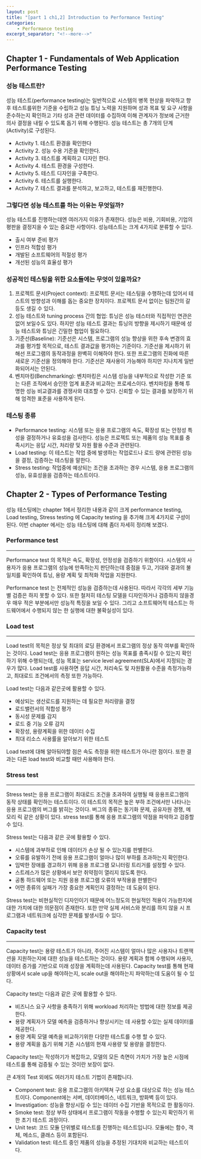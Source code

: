 ```yaml
---
layout: post
title: "[part 1 ch1,2] Introduction to Performance Testing"
categories:
    - Performance testing
excerpt_separator: "<!--more-->"
---
```


## Chapter 1 - Fundamentals of Web Application Performance Testing

### 성능 테스트란?
성능 테스트(performance testing)는 일반적으로 시스템의 병목 현상을 파악하고 향후 테스트를위한 기준을 수립하고 성능 튜닝 노력을 지원하며 성과 목표 및 요구 사항을 준수하는지 확인하고 기타 성과 관련 데이터를 수집하여 이해 관계자가 정보에 근거한 의사 결정을 내릴 수 있도록 돕기 위해 수행된다. 성능 테스트는 총 7개의 단계(Activity)로 구성된다.
- Activity 1. 테스트 환경을 확인한다
- Activity 2. 성능 수용 기준을 확인한다.
- Activity 3. 테스트를 계획하고 디자인 한다.
- Activity 4. 테스트 환경을 구성한다.
- Activity 5. 테스트 디자인을 구축한다.
- Activity 6. 테스트를 실행한다.
- Activity 7. 테스트 결과를 분석하고, 보고하고, 테스트를 재진행한다.

### 그렇다면 성능 테스트를 하는 이유는 무엇일까?
성능 테스트를 진행하는데엔 여러가지 이유가 존재한다. 성능은 비용, 기회비용, 기업의 평판을 결정지을 수 있는 중요한 사항이다. 성능테스트는 크게 4가지로 분류할 수 있다.
- 출시 여부 준비 평가
- 인프라 적합성 평가
- 개발된 소프트웨어의 적절성 평가
- 개선된 성능의 효율성 평가

### 성공적인 테스팅을 위한 요소들에는 무엇이 있을까요?
1. 프로젝트 문서(Project context): 프로젝트 문서는 테스팅을 수행하는데 있어서 테스트의 방향성과 이해를 돕는 중요한 장치이다. 프로젝트 문서 없이는 팀원간의 갈등도 생길 수 있다.
2. 성능 테스트와 tuning process 간의 협업: 튜닝은 성능 테스터와 직접적인 연관은 없어 보일수도 있다. 하지만 성능 테스트 결과는 튜닝의 방향을 제시하기 때문에 성능 테스트와 튜닝은 긴밀한 협업이 필요하다.
3. 기준선(Baseline): 기준선은 시스템, 프로그램의 성능 향상을 위한 후속 변경의 효과를 평가할 목적으로, 테스트 결과값을 평가하는 기준이다. 기준선을 제시하기 위해선 프로그램의 동작과정을 완벽히 이해하야 한다. 또한 프로그램의 진화에 따른 새로운 기준선을 정의해야 한다. 기준선은 재사용이 가능해야 하지만 지나치게 일반화되어서는 안된다.
4. 벤치마킹(Benchmarking): 벤치마킹은 시스템 성능을 내부적으로 작성한 기준 또는 다른 조직에서 승인한 업계 표준과 비교하는 프로세스이다. 벤치마킹을 통해 투명한 성능 비교결과를 경쟁사와 대조할 수 있다. 신뢰할 수 있는 결과를 보장하기 위해 엄격한 표준을 사용하게 된다.

### 테스팅 종류
- Performance testing: 시스템 또는 응용 프로그램의 속도, 확장성 또는 안정성 특성을 결정하거나 유효성을 검사한다. 성능은 프로젝트 또는 제품의 성능 목표를 충족시키는 응답 시간, 처리량 및 자원 활용 수준과 관련된다.
- Load testing: 이 테스트는 작업 중에 발생하는 작업로드나 로드 량에 관련된 성능을 결정, 검증하는 테스팅을 말한다.
- Stress testing: 작업중에 예상되는 조건을 초과하는 경우 시스템, 응용 프로그램의 성능, 유효성을을 검증하는 테스트이다.

## Chapter 2 - Types of Performance Testing

성능 테스팅에는 chapter 1에서 정리한 내용과 같이 크게 performance testing, Load testing, Stress testing 에 Capacity testing 을 추가해 크게 4가지로 구성이 된다. 이번 chapter 에서는 성능 테스팅에 대해 좀더 자세히 정리해 보겠다.

### Performance test
- - -
Performance test 의 목적은  속도, 확장성, 안정성을 검증하기 위함이다. 시스템의 사용자가 응용 프로그램의 성능에 만족하는지 판단하는데 중점을 두고, 기대와 결과의 불일치를 확인하여 튜닝, 용량 계획 및 최적화 작업을 지원한다.

Performance test 는 전체적인 성능을 검증하는데 사용된다. 따라서 각각의 세부 기능별 검증은 하지 못할 수 있다. 또한 철저히 테스팅 모델을 디자인하거나 검증하지 않을경우 매우 적은 부분에서만 성능적 특징을 보일 수 있다. 그리고 소프트웨어적 테스트는 하드웨어에서 수행되지 않는 한 실행에 대한 불확실성이 있다.

### Load test
- - -
Load test의 목적은 정상 및 최대의 로딩 환경에서 프로그램의 정상 동작 여부를 확인하는 것이다. Load test는 응용 프로그램이 원하는 성능 목표를 충족시킬 수 있는지 확인하기 위해 수행되는데, 성능 목표는 service level agreement(SLA)에서 지정되는 경우가 많다. Load test를 사용하면 응답 시간, 처리속도 및 자원활용 수준을 측정가능하고, 최대로드 조건에서의 측정 또한 가능하다.

Load test는 다음과 같은곳에 활용할 수 있다.
- 예상되는 생산로드를 지원하는 데 필요한 처리량을 결정
- 로드밸런서의 적합성 평가
- 동시성 문제를 감지
- 로드 중 기능 오류 감지
- 확장성, 용량계획을 위한 데이터 수집
- 최대 리소스 사용률을 알아보기 위한 테스트

Load test에 대해 알아둬야할 점은 속도 측정을 위한 테스트가 아니란 점이다. 또한 결과는 다른 load test와 비교할 때만 사용해야 한다.

### Stress test
- - -
Stress test는 응용 프로그램이 최대로드 조건을 초과하여 실행될 때 응용프로그램의 동작 상태를 확인하는 테스트이다.
이 테스트의 목적은 높은 부하 조건에서만 나타나는 응용 프로그램의 버그를 밝히는 것이다. 버그의 종류는 동기화 문제, 공유자원 경쟁, 메모리 릭 같은 상황이 있다. stress test를 통해 응용 프로그램의 약점을 파악하고 검증할 수 있다.

Stress test는 다음과 같은 곳에 활용할 수 있다.
- 시스템에 과부하로 인해 데이터가 손상 될 수 있는지를 판별한다.
- 오류를 유발하기 전에 응용 프로그램이 얼마나 많이 부하를 초과하는지 확인한다.
- 임박한 장애를 경고하기 위해 응용 프로그램 모니터링 트리거를 설정할 수 있다.
- 스트레스가 많은 상황에서 보안 취약점이 열리지 않도록 한다.
- 공통 하드웨어 또는 지원 응용 프로그램 오류의 부작용을 판별한다
- 어떤 종류의 실패가 가장 중요한 계획인지 결정하는 데 도움이 된다.

Stress test는 비현실적인 디자인이기 때문에 어느정도의 현실적인 적용이 가능한지에 대한 가치에 대한 의문점이 존재한다. 또한 만약 실제 서비스와 분리를 하지 않을 시 프로그램과 네트워크에 심각한 문제를 발생시킬 수 있다.

### Capacity test
- - -
Capacity test는 용량 테스트가 아니라, 주어진 시스템이 얼마나 많은 사용자나 트랜잭션을 지원하는지에 대한 성능을 테스트하는 것이다. 용량 계획과 함께 수행되며 사용자, 데이터 증가를 기반으로 미래 성장을 계획하는데 사용된다. Capacity test를 통해 현재 상황에서 scale up을 해야하는지, scale out을 해야하는지 파악하는데 도움이 될 수 있다.

Capacity test는 다음과 같은 곳에 활용할 수 있다.
- 비즈니스 요구 사항을 충족하기 위해 workload 처리하는 방법에 대한 정보를 제공한다.
- 용량 계획자가 모델 예측을 검증하거나 향상시키는 데 사용할 수있는 실제 데이터를 제공한다.
- 용량 계획 모델 예측을 비교하기위한 다양한 테스트를 수행 할 수 있다.
- 용량 계획을 돕기 위해 기존 시스템의 현재 사용량 및 용량을 결정한다.

Capacity test는 작성하기가 복잡하고, 모델의 모든 측면이 가치가 가장 높은 시점에 테스트를 통해 검증될 수 있는 것이란 보장이 없다.


큰 4개의 Test 외에도 여러가지 테스트 기법이 존재합니다.
- Component test: 응용 프로그램의 아키텍쳐 구성 요소를 대상으로 하는 성능 테스트이다. Component에는 서버, 데이터베이스, 네트워크, 방화벽 등이 있다.
- Investigation: 성능을 향상시킬 수 있는 데이터 수집 기반을 목적으로 한 활동이다.
- Smoke test: 정상 부하 상태에서 프로그램이 작동을 수행할 수 있는지 확인하기 위한 초기 테스트 과정이다.
- Unit test: 코드 모듈 단위별로 테스트를 진행하는 테스트입니다. 모듈에는 함수, 객체, 메소드, 클래스 등이 포함된다.
- Validation test: 테스트 중인 제품의 성능을 추정된 기대치와 비교하는 테스트이다.

